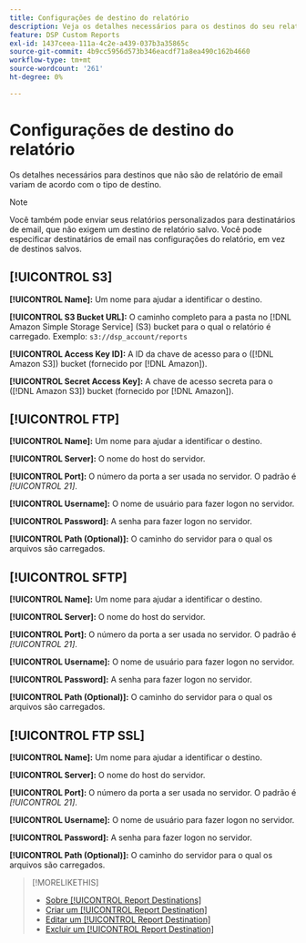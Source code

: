 ```yaml
---
title: Configurações de destino do relatório
description: Veja os detalhes necessários para os destinos do seu relatório, por tipo de destino.
feature: DSP Custom Reports
exl-id: 1437ceea-111a-4c2e-a439-037b3a35865c
source-git-commit: 4b9cc5956d573b346eacdf71a8ea490c162b4660
workflow-type: tm+mt
source-wordcount: '261'
ht-degree: 0%

---
```


# Configurações de destino do relatório

Os detalhes necessários para destinos que não são de relatório de email variam de acordo com o tipo de destino.

>[!NOTE]
>
> Você também pode enviar seus relatórios personalizados para destinatários de email, que não exigem um destino de relatório salvo. Você pode especificar destinatários de email nas configurações do relatório, em vez de destinos salvos.

## [!UICONTROL S3]

**[!UICONTROL Name]:** Um nome para ajudar a identificar o destino.

**[!UICONTROL S3 Bucket URL]:** O caminho completo para a pasta no [!DNL Amazon Simple Storage Service] (S3) bucket para o qual o relatório é carregado. Exemplo: `s3://dsp_account/reports`

**[!UICONTROL Access Key ID]:** A ID da chave de acesso para o ([!DNL Amazon S3]) bucket (fornecido por [!DNL Amazon]).

**[!UICONTROL Secret Access Key]:** A chave de acesso secreta para o ([!DNL Amazon S3]) bucket (fornecido por [!DNL Amazon]).

## [!UICONTROL FTP]

**[!UICONTROL Name]:** Um nome para ajudar a identificar o destino.

**[!UICONTROL Server]:** O nome do host do servidor.

**[!UICONTROL Port]:** O número da porta a ser usada no servidor. O padrão é *[!UICONTROL 21]*.

**[!UICONTROL Username]:** O nome de usuário para fazer logon no servidor.

**[!UICONTROL Password]:** A senha para fazer logon no servidor.

**[!UICONTROL Path (Optional)]:** O caminho do servidor para o qual os arquivos são carregados.

## [!UICONTROL SFTP]

**[!UICONTROL Name]:** Um nome para ajudar a identificar o destino.

**[!UICONTROL Server]:** O nome do host do servidor.

**[!UICONTROL Port]:** O número da porta a ser usada no servidor. O padrão é *[!UICONTROL 21]*.

**[!UICONTROL Username]:** O nome de usuário para fazer logon no servidor.

**[!UICONTROL Password]:** A senha para fazer logon no servidor.

**[!UICONTROL Path (Optional)]:** O caminho do servidor para o qual os arquivos são carregados.

## [!UICONTROL FTP SSL]

**[!UICONTROL Name]:** Um nome para ajudar a identificar o destino.

**[!UICONTROL Server]:** O nome do host do servidor.

**[!UICONTROL Port]:** O número da porta a ser usada no servidor. O padrão é *[!UICONTROL 21]*.

**[!UICONTROL Username]:** O nome de usuário para fazer logon no servidor.

**[!UICONTROL Password]:** A senha para fazer logon no servidor.

**[!UICONTROL Path (Optional)]:** O caminho do servidor para o qual os arquivos são carregados.

>[!MORELIKETHIS]
>
>* [Sobre [!UICONTROL Report Destinations]](/help/dsp/reports/report-destinations/report-destination-about.md)
>* [Criar um [!UICONTROL Report Destination]](/help/dsp/reports/report-destinations/report-destination-create.md)
>* [Editar um [!UICONTROL Report Destination]](/help/dsp/reports/report-destinations/report-destination-edit.md)
>* [Excluir um [!UICONTROL Report Destination]](/help/dsp/reports/report-destinations/report-destination-delete.md)
